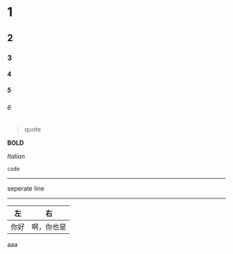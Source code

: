 # 1
## 2
### 3
#### 4
##### 5
###### 6
> quote

**BOLD**

*Italian*

`code`

***
seperate line
***

|左|右|
|------|------|
|你好|啊，你也是|

<p id="test">
aaa
</p>

<script>
document.write("?????!");
alert("能用不");
var test = document.getElementById("test");
test.innerHTML = "hhh"; 
</script>